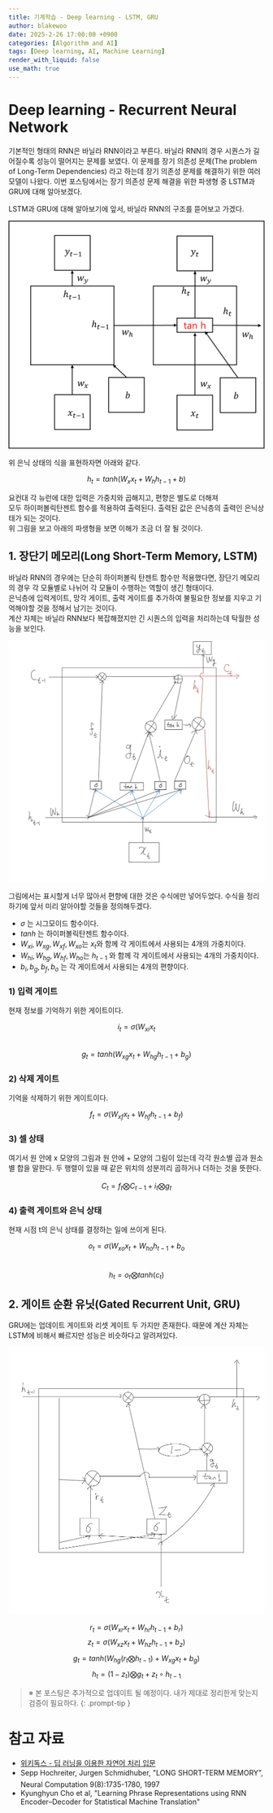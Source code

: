 ```yaml
---
title: 기계학습 - Deep learning - LSTM, GRU
author: blakewoo
date: 2025-2-26 17:00:00 +0900
categories: [Algorithm and AI]
tags: [Deep learning, AI, Machine Learning] 
render_with_liquid: false
use_math: true
---
```


# Deep learning - Recurrent Neural Network
기본적인 형태의 RNN은 바닐라 RNN이라고 부른다. 바닐라 RNN의 경우
시퀀스가 길어질수록 성능이 떨어지는 문제를 보였다. 이 문제를 장기 의존성 문제(The problem of Long-Term 
Dependencies) 라고 하는데 장기 의존성 문제를 해결하기 위한 여러 모델이 나왔다.
이번 포스팅에서는 장기 의존성 문제 해결을 위한 파생형 중 LSTM과 GRU에 대해 알아보겠다.

LSTM과 GRU에 대해 알아보기에 앞서, 바닐라 RNN의 구조를 뜯어보고 가겠다.    

![img.png](/assets/blog/algorithm/AI/deeplearning/LSTM,GRU/img.png)

위 은닉 상태의 식을 표현하자면 아래와 같다.

$$ h_{t}=tanh(W_{x}x_{t}+W_{h}h_{t-1}+b) $$

요컨대 각 뉴런에 대한 입력은 가중치와 곱해지고, 편향은 별도로 더해져   
모두 하이퍼볼릭탄젠트 함수를 적용하여 출력된다. 출력된 값은 은닉층의 출력인 은닉상태가 되는 것이다.   
위 그림을 보고 아래의 파생형을 보면 이해가 조금 더 잘 될 것이다.

## 1. 장단기 메모리(Long Short-Term Memory, LSTM)
바닐라 RNN의 경우에는 단순히 하이퍼볼릭 탄젠트 함수만 적용했다면, 장단기 메모리의 경우
각 모듈별로 나뉘어 각 모듈이 수행하는 역할이 생긴 형태이다.   
은닉층에 입력게이트, 망각 게이트, 출력 게이트를 추가하여 불필요한 정보를 지우고 기억해야할 것을
정해서 남기는 것이다.   
계산 자체는 바닐라 RNN보다 복잡해졌지만 긴 시퀀스의 입력을 처리하는데 탁월한 성능을 보인다.

![img_1.png](/assets/blog/algorithm/AI/deeplearning/LSTM,GRU/img_1.png)

그림에서는 표시할게 너무 많아서 편향에 대한 것은 수식에만 넣어두었다.
수식을 정리하기에 앞서 미리 알아야할 것들을 정의해두겠다.

- $\sigma$ 는 시그모이드 함수이다.
- $tanh$ 는 하이퍼볼릭탄젠트 함수이다.
- $W_{xi},W_{xg},W_{xf},W_{xo}$는 $x_{t}$와 함께 각 게이트에서 사용되는 4개의 가중치이다.
- $W_{hi},W_{hg},W_{hf},W_{ho}$는 $h_{t-1}$ 와 함께 각 게이트에서 사용되는 4개의 가중치이다.
- $b_{i},b_{g},b_{f},b_{o}$ 는 각 게이트에서 사용되는 4개의 편향이다.

### 1) 입력 게이트
현재 정보를 기억하기 위한 게이트이다.

$$ i_{t} = \sigma(W_{xi}x_{t} $$   
$$ g_{t}=tanh(W_{xg}x_{t}+W_{hg}h_{t-1}+b_{g}) $$

### 2) 삭제 게이트
기억을 삭제하기 위한 게이트이다.

$$f_{t} = \sigma(W_{xf}x_{t}+W_{hf}h_{t-1}+b_{f})$$

### 3) 셀 상태
여기서 원 안에 x 모양의 그림과 원 안에 + 모양의 그림이 있는데
각각 원소별 곱과 원소별 합을 말한다. 두 행렬이 있을 때 같은 위치의 성분끼리 곱하거나 더하는 것을 뜻한다.

$$C_{t}=f_{t} \bigotimes_{}^{} C_{t-1} + i_{t} \bigotimes_{}^{} g_{t} $$

### 4) 출력 게이트와 은닉 상태
현재 시점 t의 은닉 상태를 결정하는 일에 쓰이게 된다.

$$o_{t} = \sigma(W_{xo}x_{t}+W_{ho}h_{t-1}+b_{o}$$   
$$h_{t}=o_{t} \bigotimes_{}^{} tanh(c_{t})$$

## 2. 게이트 순환 유닛(Gated Recurrent Unit, GRU)
GRU에는 업데이트 게이트와 리셋 게이트 두 가지만 존재한다. 때문에 계산 자체는 LSTM에 비해서 빠르지만 성능은 비슷하다고 알려져있다.

![img_2.png](/assets/blog/algorithm/AI/deeplearning/LSTM,GRU/img_2.png)

$$r_{t}=σ(W_{xr}x_{t}+W_{hr}h_{t-1}+b_{r})$$
$$z_{t}=σ(W_{xz}x_{t}+W_{hz}h_{t-1}+b_{z})$$
$$g_{t}=tanh(W_{hg}(r_{t} \bigotimes_{}^{} h_{t-1})+W_{xg}x_{t}+b_{g})$$
$$h_{t}=(1-z_{t}) \bigotimes_{}^{} g_{t}+z_{t}∘h_{t-1}$$

> ※ 본 포스팅은 추가적으로 업데이트 될 예정이다. 내가 제대로 정리한게 맞는지 검증이 필요하다.
{: .prompt-tip }

# 참고 자료
- [위키독스 - 딥 러닝을 이용한 자연어 처리 입문](https://wikidocs.net/book/2155)  
- Sepp Hochreiter, Jurgen Schmidhuber, "LONG SHORT-TERM MEMORY", Neural Computation 9(8):1735-1780, 1997
- Kyunghyun Cho et al, "Learning Phrase Representations using RNN Encoder–Decoder for Statistical Machine Translation"

